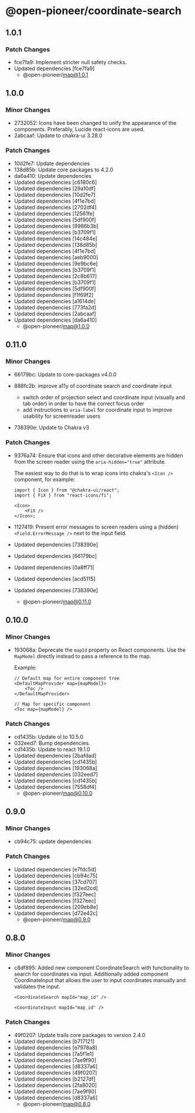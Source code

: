 # @open-pioneer/coordinate-search

## 1.0.1

### Patch Changes

- fce7fa9: Implement stricter null safety checks.
- Updated dependencies [fce7fa9]
    - @open-pioneer/map@1.0.1

## 1.0.0

### Minor Changes

- 2732052: Icons have been changed to unify the appearance of the components. Preferably, Lucide react-icons are used.
- 2abcaaf: Update to chakra-ui 3.28.0

### Patch Changes

- 10d2fe7: Update dependencies
- 138d85b: Update core packages to 4.2.0
- da6a410: Update dependencies
- Updated dependencies [c6180c6]
- Updated dependencies [29a10df]
- Updated dependencies [10d2fe7]
- Updated dependencies [4f1e7bd]
- Updated dependencies [2702df4]
- Updated dependencies [12561fe]
- Updated dependencies [5df900f]
- Updated dependencies [8986b3b]
- Updated dependencies [b3709f1]
- Updated dependencies [14c484e]
- Updated dependencies [138d85b]
- Updated dependencies [4f1e7bd]
- Updated dependencies [aeb9000]
- Updated dependencies [9e9bc6e]
- Updated dependencies [b3709f1]
- Updated dependencies [2c8b617]
- Updated dependencies [b3709f1]
- Updated dependencies [5df900f]
- Updated dependencies [f1f69f2]
- Updated dependencies [a1614de]
- Updated dependencies [773fa2d]
- Updated dependencies [2abcaaf]
- Updated dependencies [da6a410]
    - @open-pioneer/map@1.0.0

## 0.11.0

### Minor Changes

- 66179bc: Update to core-packages v4.0.0
- 888fc2b: improve a11y of coordinate search and coordinate input
    - switch order of projection select and coordinate input (visually and tab order) in order to have the correct focus order
    - add instructions to `aria-label` for coordinate input to improve usability for screenreader users

- 738390e: Update to Chakra v3

### Patch Changes

- 9376a74: Ensure that icons and other decorative elements are hidden from the screen reader using the `aria-hidden="true"` attribute.

    The easiest way to do that is to wrap icons into chakra's `<Icon />` component, for example:

    ```tsx
    import { Icon } from "@chakra-ui/react";
    import { FiX } from "react-icons/fi";

    <Icon>
        <FiX />
    </Icon>;
    ```

- 1127419: Present error messages to screen readers using a (hidden) `<Field.ErrorMessage />` next to the input field.
- Updated dependencies [738390e]
- Updated dependencies [66179bc]
- Updated dependencies [0a8ff71]
- Updated dependencies [acd5115]
- Updated dependencies [738390e]
    - @open-pioneer/map@0.11.0

## 0.10.0

### Minor Changes

- 193068a: Deprecate the `mapId` property on React components.
  Use the `MapModel` directly instead to pass a reference to the map.

    Example:

    ```tsx
    // Default map for entire component tree
    <DefaultMapProvider map={mapModel}>
        <Toc />
    </DefaultMapProvider>

    // Map for specific component
    <Toc map={mapModel} />
    ```

### Patch Changes

- cd1435b: Update ol to 10.5.0
- 032eed7: Bump dependencies.
- cd1435b: Update to react 19.1.0
- Updated dependencies [2bafdad]
- Updated dependencies [cd1435b]
- Updated dependencies [193068a]
- Updated dependencies [032eed7]
- Updated dependencies [cd1435b]
- Updated dependencies [7558df4]
    - @open-pioneer/map@0.10.0

## 0.9.0

### Minor Changes

- cb94c75: update dependencies

### Patch Changes

- Updated dependencies [e7fdc5d]
- Updated dependencies [cb94c75]
- Updated dependencies [37cd707]
- Updated dependencies [32ed2cd]
- Updated dependencies [f327eec]
- Updated dependencies [f327eec]
- Updated dependencies [209eb8e]
- Updated dependencies [d72e42c]
    - @open-pioneer/map@0.9.0

## 0.8.0

### Minor Changes

- c8df895: Added new component CoordinateSearch with functionality to search for coordinates via input. Additionally added component CoordinateInput that allows the user to input coordinates manually and validates the input.

    ```tsx
    <CoordinateSearch mapId="map_id" />
    ```

    ```tsx
    <CoordinateInput mapId="map_id" />
    ```

### Patch Changes

- 49f0207: Update trails core packages to version 2.4.0
- Updated dependencies [b717121]
- Updated dependencies [e7978a8]
- Updated dependencies [7a5f1e1]
- Updated dependencies [7ae9f90]
- Updated dependencies [d8337a6]
- Updated dependencies [49f0207]
- Updated dependencies [b2127df]
- Updated dependencies [2fa8020]
- Updated dependencies [7ae9f90]
- Updated dependencies [d8337a6]
    - @open-pioneer/map@0.8.0
